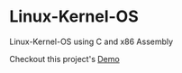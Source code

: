 # Linux-Kernel-OS
Linux-Kernel-OS using C and x86 Assembly

Checkout this project's [Demo](https://sidiqj.github.io/linux.html#work)
